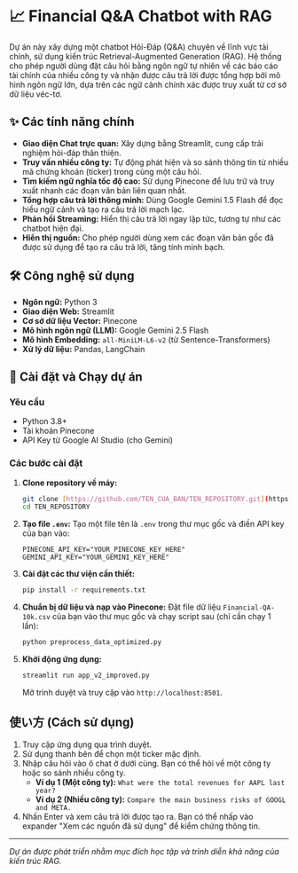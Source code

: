 # 📈 Financial Q&A Chatbot with RAG

Dự án này xây dựng một chatbot Hỏi-Đáp (Q&A) chuyên về lĩnh vực tài chính, sử dụng kiến trúc Retrieval-Augmented Generation (RAG). Hệ thống cho phép người dùng đặt câu hỏi bằng ngôn ngữ tự nhiên về các báo cáo tài chính của nhiều công ty và nhận được câu trả lời được tổng hợp bởi mô hình ngôn ngữ lớn, dựa trên các ngữ cảnh chính xác được truy xuất từ cơ sở dữ liệu véc-tơ.

## ✨ Các tính năng chính

* **Giao diện Chat trực quan:** Xây dựng bằng Streamlit, cung cấp trải nghiệm hỏi-đáp thân thiện.
* **Truy vấn nhiều công ty:** Tự động phát hiện và so sánh thông tin từ nhiều mã chứng khoán (ticker) trong cùng một câu hỏi.
* **Tìm kiếm ngữ nghĩa tốc độ cao:** Sử dụng Pinecone để lưu trữ và truy xuất nhanh các đoạn văn bản liên quan nhất.
* **Tổng hợp câu trả lời thông minh:** Dùng Google Gemini 1.5 Flash để đọc hiểu ngữ cảnh và tạo ra câu trả lời mạch lạc.
* **Phản hồi Streaming:** Hiển thị câu trả lời ngay lập tức, tương tự như các chatbot hiện đại.
* **Hiển thị nguồn:** Cho phép người dùng xem các đoạn văn bản gốc đã được sử dụng để tạo ra câu trả lời, tăng tính minh bạch.

## 🛠️ Công nghệ sử dụng

* **Ngôn ngữ:** Python 3
* **Giao diện Web:** Streamlit
* **Cơ sở dữ liệu Vector:** Pinecone
* **Mô hình ngôn ngữ (LLM):** Google Gemini 2.5 Flash
* **Mô hình Embedding:** `all-MiniLM-L6-v2` (từ Sentence-Transformers)
* **Xử lý dữ liệu:** Pandas, LangChain

## 🚀 Cài đặt và Chạy dự án

### Yêu cầu
* Python 3.8+
* Tài khoản Pinecone
* API Key từ Google AI Studio (cho Gemini)

### Các bước cài đặt

1.  **Clone repository về máy:**
    ```bash
    git clone [https://github.com/TEN_CUA_BAN/TEN_REPOSITORY.git](https://github.com/TEN_CUA_BAN/TEN_REPOSITORY.git)
    cd TEN_REPOSITORY
    ```

2.  **Tạo file `.env`:**
    Tạo một file tên là `.env` trong thư mục gốc và điền API key của bạn vào:
    ```
    PINECONE_API_KEY="YOUR_PINECONE_KEY_HERE"
    GEMINI_API_KEY="YOUR_GEMINI_KEY_HERE"
    ```

3.  **Cài đặt các thư viện cần thiết:**
    ```bash
    pip install -r requirements.txt
    ```

4.  **Chuẩn bị dữ liệu và nạp vào Pinecone:**
    Đặt file dữ liệu `Financial-QA-10k.csv` của bạn vào thư mục gốc và chạy script sau (chỉ cần chạy 1 lần):
    ```bash
    python preprocess_data_optimized.py
    ```

5.  **Khởi động ứng dụng:**
    ```bash
    streamlit run app_v2_improved.py
    ```
    Mở trình duyệt và truy cập vào `http://localhost:8501`.

## 使い方 (Cách sử dụng)

1.  Truy cập ứng dụng qua trình duyệt.
2.  Sử dụng thanh bên để chọn một ticker mặc định.
3.  Nhập câu hỏi vào ô chat ở dưới cùng. Bạn có thể hỏi về một công ty hoặc so sánh nhiều công ty.
    * **Ví dụ 1 (Một công ty):** `What were the total revenues for AAPL last year?`
    * **Ví dụ 2 (Nhiều công ty):** `Compare the main business risks of GOOGL and META.`
4.  Nhấn Enter và xem câu trả lời được tạo ra. Bạn có thể nhấp vào expander "Xem các nguồn đã sử dụng" để kiểm chứng thông tin.

---
*Dự án được phát triển nhằm mục đích học tập và trình diễn khả năng của kiến trúc RAG.*
